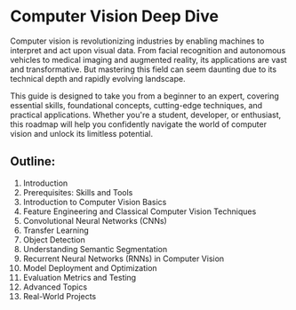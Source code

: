 # Computer Vision Deep Dive
Computer vision is revolutionizing industries by enabling machines to interpret and act upon visual data. From facial recognition and autonomous vehicles to medical imaging and augmented reality, its applications are vast and transformative. But mastering this field can seem daunting due to its technical depth and rapidly evolving landscape.

This guide is designed to take you from a beginner to an expert, covering essential skills, foundational concepts, cutting-edge techniques, and practical applications. Whether you're a student, developer, or enthusiast, this roadmap will help you confidently navigate the world of computer vision and unlock its limitless potential.

## Outline:
1. Introduction
2. Prerequisites: Skills and Tools
3. Introduction to Computer Vision Basics
4. Feature Engineering and Classical Computer Vision Techniques
5. Convolutional Neural Networks (CNNs)
6. Transfer Learning
7. Object Detection
8. Understanding Semantic Segmentation
9. Recurrent Neural Networks (RNNs) in Computer Vision
10. Model Deployment and Optimization
11. Evaluation Metrics and Testing
12. Advanced Topics
13. Real-World Projects
